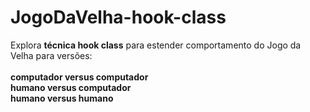 # JogoDaVelha-hook-class
Explora <strong>técnica hook class</strong> para estender comportamento do Jogo da Velha para versões:<br><br><strong> computador versus computador</strong><br><strong> humano versus computador</strong><br><strong> humano versus humano</strong>
